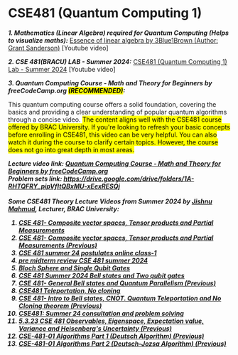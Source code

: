 # CSE481 (Quantum Computing 1)
<b><em>1. Mathematics (Linear Algebra) required for Quantum Computing (Helps to visualize maths):</em></b> [Essence of linear algebra by 3Blue1Brown (Author: Grant Sanderson)](https://www.youtube.com/playlist?list=PLZHQObOWTQDPD3MizzM2xVFitgF8hE_ab) [Youtube video]

<b><em>2. CSE 481(BRACU) LAB - Summer 2024:</b></em> [CSE481 (Quantum Computing 1) Lab - Summer 2024](https://www.youtube.com/playlist?list=PLvj5w6iNZqVjr40Xmk-JxrTc8eb4rFlhz) [Youtube video]

<b><em>3. Quantum Computing Course - Math and Theory for Beginners by freeCodeCamp.org <mark>(RECOMMENDED)</mark>:</b></em>

This quantum computing course offers a solid foundation, covering the basics and providing a clear understanding of popular quantum algorithms through a concise video. <mark> The content aligns well with the CSE481 course offered by BRAC University. If you're looking to refresh your basic concepts before enrolling in CSE481, this video can be very helpful. You can also watch it during the course to clarify certain topics. However, the course does not go into great depth in most areas. </mark>

<b><em>Lecture video link:<b><em> [Quantum Computing Course - Math and Theory for Beginners by freeCodeCamp.org](https://www.youtube.com/watch?v=tsbCSkvHhMo&t=2877s) <br>
<b><em>Problem sets link:<b><em> https://drive.google.com/drive/folders/1A-RHTQFRY_pipVfItQBxMU-xEexRESQj <be>
<br></br>
Some CSE481 Theory Lecture Videos from Summer 2024 by [Jishnu Mahmud](https://www.cse.sds.bracu.ac.bd/faculty_profile/87/jishnu_mahmud), Lecturer, BRAC University:
1. [CSE 481- Composite vector spaces, Tensor products and Partial Measurements ](https://www.youtube.com/watch?v=ZnCIm-XwzZ8)
2. [CSE 481- Composite vector spaces, Tensor products and Partial Measurements (Previous) ](https://www.youtube.com/watch?v=ZnCIm-XwzZ8)
3. [CSE 481 summer 24 postulates online class-1](https://www.youtube.com/watch?v=aWr0fz1pV1w)
4. [pre midterm review CSE 481 summer 2024](https://www.youtube.com/watch?v=hFSxshI3JEg)
5. [Bloch Sphere and Single Qubit Gates](https://www.youtube.com/watch?v=FZx2TpGTX8M)
6. [CSE 481 Summer 2024 Bell states and Two qubit gates](https://www.youtube.com/watch?v=Y_F3zsJAyjQ)
7. [CSE 481- General Bell states and Quantum Parallelism (Previous)](https://www.youtube.com/watch?v=dHPQ0sfFa9s) 
8. [CSE481 Teleportation, No cloning](https://www.youtube.com/watch?v=UFDYSE6nqHs)
9. [CSE 481- Intro to Bell states, CNOT. Quantum Teleportation and No Cloning theorem (Previous)](https://www.youtube.com/watch?v=F0dm3lFtlRM) 
10. [CSE481: Summer 24 consultation and problem solving](https://www.youtube.com/watch?v=EX4OIE5eP_I)  
11. [5.3.23 CSE 481 Observables, Eigenspace, Expectation value, Variance and Heisenberg's Uncertainty (Previous)](https://www.youtube.com/watch?v=MJlCv00j_FA)
12. [CSE-481-01 Algorithms Part 1 (Deutsch Algorithm) (Previous)](https://www.youtube.com/watch?v=Ru4zDOVkSuY)
13. [CSE-481-01 Algorithms Part 2 (Deutsch-Jozsa Algorithm) (Previous) ](https://www.youtube.com/watch?v=MmTOh1ao6TY) 
